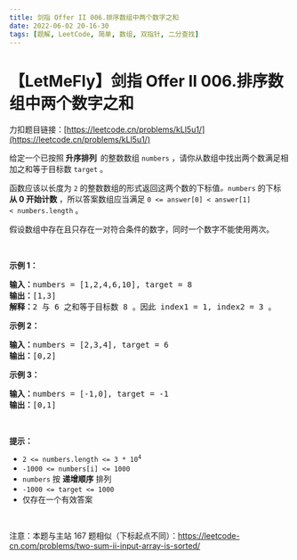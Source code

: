 ```yaml
---
title: 剑指 Offer II 006.排序数组中两个数字之和
date: 2022-06-02 20-16-30
tags: [题解, LeetCode, 简单, 数组, 双指针, 二分查找]
---
```


# 【LetMeFly】剑指 Offer II 006.排序数组中两个数字之和

力扣题目链接：[https://leetcode.cn/problems/kLl5u1/](https://leetcode.cn/problems/kLl5u1/)

<p>给定一个已按照<strong><em> </em>升序排列&nbsp; </strong>的整数数组&nbsp;<code>numbers</code> ，请你从数组中找出两个数满足相加之和等于目标数&nbsp;<code>target</code> 。</p>

<p>函数应该以长度为 <code>2</code> 的整数数组的形式返回这两个数的下标值<em>。</em><code>numbers</code> 的下标 <strong>从 0&nbsp;开始计数</strong> ，所以答案数组应当满足 <code>0&nbsp;&lt;= answer[0] &lt; answer[1] &lt;&nbsp;numbers.length</code>&nbsp;。</p>

<p>假设数组中存在且只存在一对符合条件的数字，同时一个数字不能使用两次。</p>

<p>&nbsp;</p>

<p><strong>示例 1：</strong></p>

<pre>
<strong>输入：</strong>numbers = [1,2,4,6,10], target = 8
<strong>输出：</strong>[1,3]
<strong>解释：</strong>2 与 6 之和等于目标数 8 。因此 index1 = 1, index2 = 3 。
</pre>

<p><strong>示例 2：</strong></p>

<pre>
<strong>输入：</strong>numbers = [2,3,4], target = 6
<strong>输出：</strong>[0,2]
</pre>

<p><strong>示例 3：</strong></p>

<pre>
<strong>输入：</strong>numbers = [-1,0], target = -1
<strong>输出：</strong>[0,1]
</pre>

<p>&nbsp;</p>

<p><strong>提示：</strong></p>

<ul>
	<li><code>2 &lt;= numbers.length &lt;= 3 * 10<sup>4</sup></code></li>
	<li><code>-1000 &lt;= numbers[i] &lt;= 1000</code></li>
	<li><code>numbers</code> 按 <strong>递增顺序</strong> 排列</li>
	<li><code>-1000 &lt;= target &lt;= 1000</code></li>
	<li>仅存在一个有效答案</li>
</ul>

<p>&nbsp;</p>

<p>注意：本题与主站 167 题相似（下标起点不同）：<a href="https://leetcode-cn.com/problems/two-sum-ii-input-array-is-sorted/">https://leetcode-cn.com/problems/two-sum-ii-input-array-is-sorted/</a></p>


    